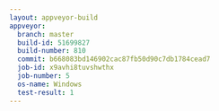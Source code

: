 ```yaml
---
layout: appveyor-build
appveyor:
  branch: master
  build-id: 51699827
  build-number: 810
  commit: b668083bd146902cac87fb50d90c7db1784cead7
  job-id: x9avhi8tuvshwthx
  job-number: 5
  os-name: Windows
  test-result: 1
---
```

